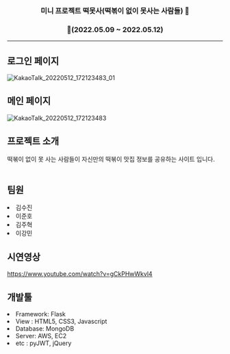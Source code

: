 <div align = "center">
  
### **미니 프로젝트 떡못사(떡볶이 없이 못사는 사람들)**  🥵

### **📆(2022.05.09 ~ 2022.05.12)**  
  -- -
</div>

 ## 로그인 페이지<br>

![KakaoTalk_20220512_172123483_01](https://user-images.githubusercontent.com/89718426/168025755-040c33d3-c7cb-4f5d-9782-e06eca9ffe76.png)

 ## 메인 페이지<br>

![KakaoTalk_20220512_172123483](https://user-images.githubusercontent.com/89718426/168025881-d2615edc-8dfc-4315-b69e-488fdd7b82c0.png)


## 프로젝트 소개<br>

 떡볶이 없이 못 사는 사람들이 자신만의 떡볶이 맛집 정보를 공유하는 사이트 입니다.<br><br>
 
 
 ## 팀원<br>
 
<li>김수진</li>
<li>이준호</li>
<li>김주혁</li>
<li>이강민</li>
 
 
 ## 시연영상<br>
 
 https://www.youtube.com/watch?v=gCkPHwWkvl4
 
 ## 개발툴<br>
 

<li>Framework: Flask</li>
<li>View : HTML5, CSS3, Javascript</li>
<li>Database: MongoDB</li>
<li>Server: AWS, EC2</li>
<li>etc : pyJWT, jQuery</li>


 
 
 
 
 
 
 

